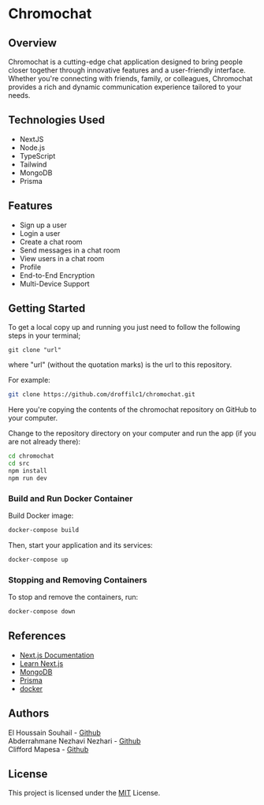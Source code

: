 # Chromochat

## Overview

Chromochat is a cutting-edge chat application designed to bring people closer together through innovative features and a user-friendly interface.
Whether you're connecting with friends, family, or colleagues, Chromochat provides a rich and dynamic communication experience tailored to your needs.

## Technologies Used

- NextJS
- Node.js
- TypeScript
- Tailwind
- MongoDB
- Prisma

## Features

- Sign up a user
- Login a user
- Create a chat room
- Send messages in a chat room
- View users in a chat room
- Profile
- End-to-End Encryption
- Multi-Device Support

## Getting Started

To get a local copy up and running you just need to follow the following steps in your terminal;

```
git clone "url"
```

where "url" (without the quotation marks) is the url to this repository.

For example:

```bash
git clone https://github.com/droffilc1/chromochat.git
```

Here you're copying the contents of the chromochat repository on GitHub to your computer.

Change to the repository directory on your computer and run the app (if you are not already there):

```bash
cd chromochat
cd src
npm install
npm run dev
```

### Build and Run Docker Container

Build Docker image:

```bash
docker-compose build
```

Then, start your application and its services:

```bash
docker-compose up
```

### Stopping and Removing Containers

To stop and remove the containers, run:

```bash
docker-compose down
```

## References

- [Next.js Documentation](https://nextjs.org/docs)
- [Learn Next.js](https://nextjs.org/learn)
- [MongoDB](https://www.mongodb.com/docs/atlas/)
- [Prisma](https://www.prisma.io/docs)
- [docker](https://docs.docker.com/)

## Authors

El Houssain Souhail - [Github](https://github.com/Ductive99)\
Abderrahmane Nezhavi Nezhari - [Github](https://github.com/Abderrahmane369)\
Clifford Mapesa - [Github](https://github.com/droffilc1)

## License

This project is licensed under the [MIT](./LICENSE) License.
